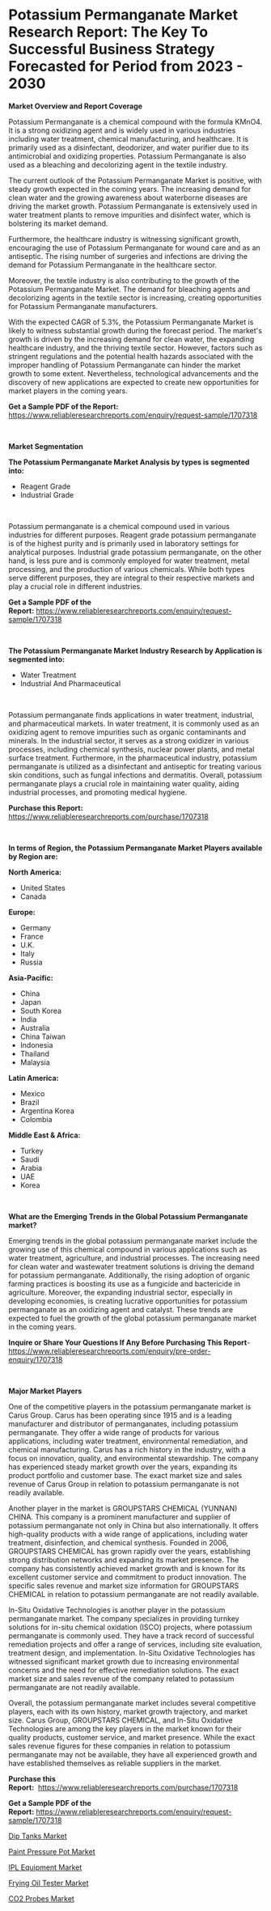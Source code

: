 <p><h1>Potassium Permanganate Market Research Report: The Key To Successful Business Strategy Forecasted for Period from 2023 - 2030</h1></p><p><strong>Market Overview and Report Coverage</strong></p>
<p><p>Potassium Permanganate is a chemical compound with the formula KMnO4. It is a strong oxidizing agent and is widely used in various industries including water treatment, chemical manufacturing, and healthcare. It is primarily used as a disinfectant, deodorizer, and water purifier due to its antimicrobial and oxidizing properties. Potassium Permanganate is also used as a bleaching and decolorizing agent in the textile industry.</p><p>The current outlook of the Potassium Permanganate Market is positive, with steady growth expected in the coming years. The increasing demand for clean water and the growing awareness about waterborne diseases are driving the market growth. Potassium Permanganate is extensively used in water treatment plants to remove impurities and disinfect water, which is bolstering its market demand.</p><p>Furthermore, the healthcare industry is witnessing significant growth, encouraging the use of Potassium Permanganate for wound care and as an antiseptic. The rising number of surgeries and infections are driving the demand for Potassium Permanganate in the healthcare sector.</p><p>Moreover, the textile industry is also contributing to the growth of the Potassium Permanganate Market. The demand for bleaching agents and decolorizing agents in the textile sector is increasing, creating opportunities for Potassium Permanganate manufacturers.</p><p>With the expected CAGR of 5.3%, the Potassium Permanganate Market is likely to witness substantial growth during the forecast period. The market's growth is driven by the increasing demand for clean water, the expanding healthcare industry, and the thriving textile sector. However, factors such as stringent regulations and the potential health hazards associated with the improper handling of Potassium Permanganate can hinder the market growth to some extent. Nevertheless, technological advancements and the discovery of new applications are expected to create new opportunities for market players in the coming years.</p></p>
<p><strong>Get a Sample PDF of the Report:</strong> <a href="https://www.reliableresearchreports.com/enquiry/request-sample/1707318">https://www.reliableresearchreports.com/enquiry/request-sample/1707318</a></p>
<p>&nbsp;</p>
<p><strong>Market Segmentation</strong></p>
<p><strong>The Potassium Permanganate Market Analysis by types is segmented into:</strong></p>
<p><ul><li>Reagent Grade</li><li>Industrial Grade</li></ul></p>
<p>&nbsp;</p>
<p><p>Potassium permanganate is a chemical compound used in various industries for different purposes. Reagent grade potassium permanganate is of the highest purity and is primarily used in laboratory settings for analytical purposes. Industrial grade potassium permanganate, on the other hand, is less pure and is commonly employed for water treatment, metal processing, and the production of various chemicals. While both types serve different purposes, they are integral to their respective markets and play a crucial role in different industries.</p></p>
<p><strong>Get a Sample PDF of the Report:</strong>&nbsp;<a href="https://www.reliableresearchreports.com/enquiry/request-sample/1707318">https://www.reliableresearchreports.com/enquiry/request-sample/1707318</a></p>
<p>&nbsp;</p>
<p><strong>The Potassium Permanganate Market Industry Research by Application is segmented into:</strong></p>
<p><ul><li>Water Treatment</li><li>Industrial And Pharmaceutical</li></ul></p>
<p>&nbsp;</p>
<p><p>Potassium permanganate finds applications in water treatment, industrial, and pharmaceutical markets. In water treatment, it is commonly used as an oxidizing agent to remove impurities such as organic contaminants and minerals. In the industrial sector, it serves as a strong oxidizer in various processes, including chemical synthesis, nuclear power plants, and metal surface treatment. Furthermore, in the pharmaceutical industry, potassium permanganate is utilized as a disinfectant and antiseptic for treating various skin conditions, such as fungal infections and dermatitis. Overall, potassium permanganate plays a crucial role in maintaining water quality, aiding industrial processes, and promoting medical hygiene.</p></p>
<p><strong>Purchase this Report:</strong>&nbsp; <a href="https://www.reliableresearchreports.com/purchase/1707318">https://www.reliableresearchreports.com/purchase/1707318</a></p>
<p>&nbsp;</p>
<p><strong>In terms of Region, the Potassium Permanganate Market Players available by Region are:</strong></p>
<p>
    <p> <strong> North America: </strong>
        <ul>
            <li>United States</li>
            <li>Canada</li>
        </ul>
        </p> 
    <p> <strong> Europe: </strong>
        <ul>
            <li>Germany</li>
            <li>France</li>
            <li>U.K.</li>
            <li>Italy</li>
            <li>Russia</li>
        </ul>
        </p> 
    <p> <strong> Asia-Pacific: </strong>
        <ul>
            <li>China</li>
            <li>Japan</li>
            <li>South Korea</li>
            <li>India</li>
            <li>Australia</li>
            <li>China Taiwan</li>
            <li>Indonesia</li>
            <li>Thailand</li>
            <li>Malaysia</li>
        </ul>
        </p> 
    <p> <strong> Latin America: </strong>
        <ul>
            <li>Mexico</li>
            <li>Brazil</li>
            <li>Argentina Korea</li>
            <li>Colombia</li>
        </ul>
        </p> 
    <p> <strong> Middle East & Africa: </strong>
        <ul>
            <li>Turkey</li>
            <li>Saudi</li>
            <li>Arabia</li>
            <li>UAE</li>
            <li>Korea</li>
        </ul>
    </p>
    </p>
<p>&nbsp;</p>
<p><strong>What are the Emerging Trends in the Global Potassium Permanganate market?</strong></p>
<p><p>Emerging trends in the global potassium permanganate market include the growing use of this chemical compound in various applications such as water treatment, agriculture, and industrial processes. The increasing need for clean water and wastewater treatment solutions is driving the demand for potassium permanganate. Additionally, the rising adoption of organic farming practices is boosting its use as a fungicide and bactericide in agriculture. Moreover, the expanding industrial sector, especially in developing economies, is creating lucrative opportunities for potassium permanganate as an oxidizing agent and catalyst. These trends are expected to fuel the growth of the global potassium permanganate market in the coming years.</p></p>
<p><strong>Inquire or Share Your Questions If Any Before Purchasing This Report</strong>- <a href="https://www.reliableresearchreports.com/enquiry/pre-order-enquiry/1707318">https://www.reliableresearchreports.com/enquiry/pre-order-enquiry/1707318</a></p>
<p>&nbsp;</p>
<p><strong>Major Market Players</strong></p>
<p><p>One of the competitive players in the potassium permanganate market is Carus Group. Carus has been operating since 1915 and is a leading manufacturer and distributor of permanganates, including potassium permanganate. They offer a wide range of products for various applications, including water treatment, environmental remediation, and chemical manufacturing. Carus has a rich history in the industry, with a focus on innovation, quality, and environmental stewardship. The company has experienced steady market growth over the years, expanding its product portfolio and customer base. The exact market size and sales revenue of Carus Group in relation to potassium permanganate is not readily available.</p><p>Another player in the market is GROUPSTARS CHEMICAL (YUNNAN) CHINA. This company is a prominent manufacturer and supplier of potassium permanganate not only in China but also internationally. It offers high-quality products with a wide range of applications, including water treatment, disinfection, and chemical synthesis. Founded in 2006, GROUPSTARS CHEMICAL has grown rapidly over the years, establishing strong distribution networks and expanding its market presence. The company has consistently achieved market growth and is known for its excellent customer service and commitment to product innovation. The specific sales revenue and market size information for GROUPSTARS CHEMICAL in relation to potassium permanganate are not readily available.</p><p>In-Situ Oxidative Technologies is another player in the potassium permanganate market. The company specializes in providing turnkey solutions for in-situ chemical oxidation (ISCO) projects, where potassium permanganate is commonly used. They have a track record of successful remediation projects and offer a range of services, including site evaluation, treatment design, and implementation. In-Situ Oxidative Technologies has witnessed significant market growth due to increasing environmental concerns and the need for effective remediation solutions. The exact market size and sales revenue of the company related to potassium permanganate are not readily available.</p><p>Overall, the potassium permanganate market includes several competitive players, each with its own history, market growth trajectory, and market size. Carus Group, GROUPSTARS CHEMICAL, and In-Situ Oxidative Technologies are among the key players in the market known for their quality products, customer service, and market presence. While the exact sales revenue figures for these companies in relation to potassium permanganate may not be available, they have all experienced growth and have established themselves as reliable suppliers in the market.</p></p>
<p><strong>Purchase this Report:</strong>&nbsp;&nbsp;<a href="https://www.reliableresearchreports.com/purchase/1707318">https://www.reliableresearchreports.com/purchase/1707318</a></p>
<p></p>
<p><strong>Get a Sample PDF of the Report:</strong>&nbsp;<a href="https://www.reliableresearchreports.com/enquiry/request-sample/1707318">https://www.reliableresearchreports.com/enquiry/request-sample/1707318</a></p>
<p><p><a href="https://medium.com/@v4171497/dip-tanks-market-share-evolution-and-market-growth-trends-2023-2030-140de4a915b3">Dip Tanks Market</a></p><p><a href="https://medium.com/@vidyap2912/paint-pressure-pot-market-insight-market-trends-growth-forecasted-from-2023-to-2030-2bdd15b2af7e">Paint Pressure Pot Market</a></p><p><a href="https://medium.com/@v8581137/ipl-equipment-market-size-cagr-trends-2024-2030-bb3009e85f73">IPL Equipment Market</a></p><p><a href="https://medium.com/@bhumi.technologiesmumbai/analyzing-frying-oil-tester-market-global-industry-perspective-and-forecast-2023-to-2030-a00027c416ae">Frying Oil Tester Market</a></p><p><a href="https://medium.com/@hotspotflipk/co2-probes-market-the-key-to-successful-business-strategy-forecast-till-2030-824029021335">CO2 Probes Market</a></p></p>